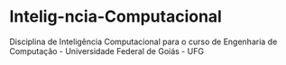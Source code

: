 # Intelig-ncia-Computacional
Disciplina de Inteligência Computacional para o curso de Engenharia de Computação - Universidade Federal de Goiás - UFG
